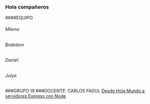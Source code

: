 ### Hola compañeros

####EQUIPO

###### Milena

###### Brabdom

###### Daniel

###### Julya

###GRUPO 19
###DOCENTE: CARLOS FADUL
[ Desde Hola Mundo a servidores Express con Node ](https://www.youtube.com/watch?v=v4YX7L_CExk&t=1s " Desde Hola Mundo a servidores Express con Node ")
